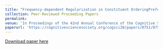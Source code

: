 ```yaml
---
title: "Frequency-dependent Regularization in Constituent OrderingPreferences"
collection: Peer-Reviewed Proceeding Papers
permalink: 
venue: 'In Proceedings of the 42nd Annual Conference of the Cognitive Science Society'
paperurl: 'https://cognitivesciencesociety.org/cogsci20/papers/0751/0751.pdf'
---
```

[Download paper here](https://cognitivesciencesociety.org/cogsci20/papers/0751/0751.pdf)

